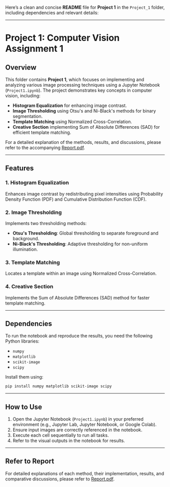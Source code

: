 Here’s a clean and concise **README** file for **Project 1** in the `Project_1` folder, including dependencies and relevant details:

---

# Project 1: Computer Vision Assignment 1

## Overview
This folder contains **Project 1**, which focuses on implementing and analyzing various image processing techniques using a Jupyter Notebook (`Project1.ipynb`). The project demonstrates key concepts in computer vision, including:
- **Histogram Equalization** for enhancing image contrast.
- **Image Thresholding** using Otsu's and Ni-Black's methods for binary segmentation.
- **Template Matching** using Normalized Cross-Correlation.
- **Creative Section** implementing Sum of Absolute Differences (SAD) for efficient template matching.

For a detailed explanation of the methods, results, and discussions, please refer to the accompanying [Report.pdf](./Report.pdf).

---

## Features
### 1. Histogram Equalization
Enhances image contrast by redistributing pixel intensities using Probability Density Function (PDF) and Cumulative Distribution Function (CDF).

### 2. Image Thresholding
Implements two thresholding methods:
- **Otsu's Thresholding**: Global thresholding to separate foreground and background.
- **Ni-Black's Thresholding**: Adaptive thresholding for non-uniform illumination.

### 3. Template Matching
Locates a template within an image using Normalized Cross-Correlation.

### 4. Creative Section
Implements the Sum of Absolute Differences (SAD) method for faster template matching.

---

## Dependencies
To run the notebook and reproduce the results, you need the following Python libraries:
- `numpy`
- `matplotlib`
- `scikit-image`
- `scipy`

Install them using:
```bash
pip install numpy matplotlib scikit-image scipy
```

---

## How to Use
1. Open the Jupyter Notebook (`Project1.ipynb`) in your preferred environment (e.g., Jupyter Lab, Jupyter Notebook, or Google Colab).
2. Ensure input images are correctly referenced in the notebook.
3. Execute each cell sequentially to run all tasks.
4. Refer to the visual outputs in the notebook for results.

---

## Refer to Report
For detailed explanations of each method, their implementation, results, and comparative discussions, please refer to [Report.pdf](./Report.pdf).